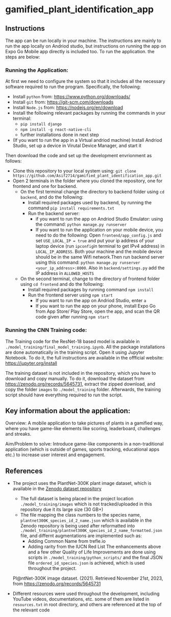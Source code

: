 # gamified_plant_identification_app

## Instructions
The app can be run locally in your machine. The instructions are mainly to run the app locally on Andriod studio, but instructions on running the app on Expo Go Mobile app directly is included too. To run the application. the steps are below:

### Running the Application:
At first we need to configure the system so that it includes all the necessary
software required to run the program. Specifically, the following:
- Install `python` from: https://www.python.org/downloads/
- Install `git` from: https://git-scm.com/downloads
- Install `Node.js` from: https://nodejs.org/en/download
- Install the following relevant packages by running the commands in your terminal:
    - `pip install django`
    - `npm install -g react-native-cli`
    - further installations done in next step
- (If you want to run the app in a Virtual andriod machine) Install Andriod Studio, set up a device in Virutal Device Manager, and start it

Then download the code and set up the development envrionment as follows:
- Clone this repository to your local system using: `git clone https://github.com/Asif2714/gamified_plant_identification_app.git`
- Open 2 terminals in the folder where you cloned the repository, one for frontend and one
for backend.
    - On the first terminal change the directory to backend folder using `cd backend`, and do the following:
        - Install required packages used by backend, by running the command `pip install requirements.txt`
        - Run the backend server: 
            - if you want to run the app on Andriod Studio Emulator: using the command: `python manage.py runserver`
            - If you want to run the application on your mobile device, you need to do the following:  Open `frontend/app_config.js` and set `USE_LOCAL_IP = true` and put your ip address of your laptop device (run `ipconfig`in terminal to get IPv4 address) in `LOCAL_IP_ADDRESS`. Both your machine and the mobile device should be in the same Wifi network.Then run backend server using this command: `python manage.py runserver <your_ip_address>:8000`. Also in `backend/settings.py` add the IP address in `ALLOWED_HOSTS`
    - On the second terminal, change to the directory of frontend folder using `cd frontend` and do the following: 
        - Install required packages by running command `npm install`
        - Run the frontend server using `npm start`
            - If you want to run the app on Andriod Studio, enter `a`
            - If you want to run the app on your phone, install Expo Go from App Store/ Play Store, open the app, and scan the QR code given after running `npm start`
    
### Running the CNN Training code:
The Training code for the ResNet-18 based model is available in `./model_training/final_model_training.ipynb`. All the package installations are done automatically in the training script. Open it using Jupyter Notebook. To do it, the full instructions are available in the offficial website: https://jupyter.org/install

The training dataset is not included in the repository, which you have to download and copy manually. To do it, download the dataset from https://zenodo.org/records/5645731, extract the zipped download, and copy the folder `images` to `./model_training` folder. Afterwards, the training script should have everything required to run the script.


## Key information about the application:
Overview: A mobile application to take pictures of plants in a gamified way, where you have game-like elements like scoring, leaderboard, challenges and streaks. 

Aim/Problem to solve: Introduce game-like components in a non-traditional application (which is outside of games, sports tracking, educational apps etc.) to increase user interest and engagement.



## References

- The project uses the PlantNet-300K plant image dataset, which is available in the [Zenodo dataset repository](https://zenodo.org/records/5645731)
    - The full dataset is being placed in the project location `./model_training/images` which is not tracked/uploaded in this repository due it its large size (30 GB+)
    - The file mapping the class numbers to the species name, `plantnet300K_species_id_2_name.json` which is available in the Zenodo repository is being used after reformatted into `./model_training/plantnet300K_species_id_2_name_formatted.json` file, and differnt augmentations are implemented such as:
        - Adding Common Name from trefle.io
        - Adding rarity from the IUCN Red List
        The enhancements above and a few other Quality of Life Improvements are done using scripts in `./model_training/python_scripts/` and the final JSON file `ordered_id_species.json` is achieved, which is used throughout the project.

    Pl@ntNet-300K image dataset. (2021). Retrieved November 21st, 2023, from https://zenodo.org/records/5645731

- Different resources were used throughout the development, including YouTube videos, documentations, etc. some of them are listed in `resources.txt` in root directory, and others are referenced at the top of the relevant code